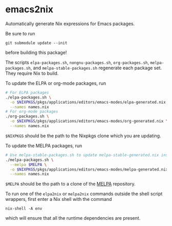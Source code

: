 # emacs2nix

Automatically generate Nix expressions for Emacs packages.

Be sure to run
```
git submodule update --init
```
before building this package!

The scripts `elpa-packages.sh`, `nongnu-packages.sh`, `org-packages.sh`,
`melpa-packages.sh`, and `melpa-stable-packages.sh` regenerate each package
set. They require Nix to build.

To update the ELPA or org-mode packages, run
```.bash
# For ELPA packages
./elpa-packages.sh \
  -o $NIXPKGS/pkgs/applications/editors/emacs-modes/elpa-generated.nix \
  --names names.nix
# For org-mode packages
./org-packages.sh \
  -o $NIXPKGS/pkgs/applications/editors/emacs-modes/org-generated.nix \
  --names names.nix
```
`$NIXPKGS` should be the path to the Nixpkgs clone which you are updating.

To update the MELPA packages, run
```.bash
# Use melpa-stable-packages.sh to update melpa-stable-generated.nix instead
./melpa-packages.sh \
  --melpa $MELPA \
  -o $NIXPKGS/pkgs/applications/editors/emacs-modes/melpa-generated.nix \
  --names names.nix
```
`$MELPA` should be tho path to a clone of the [MELPA](https://github.com/milkypostman/melpa)
repository.

To run one of the `elpa2nix` or `melpa2nix` commands outside the shell script
wrappers, first enter a Nix shell with the command
```
nix-shell -A env
```
which will ensure that all the runtime dependencies are present.
